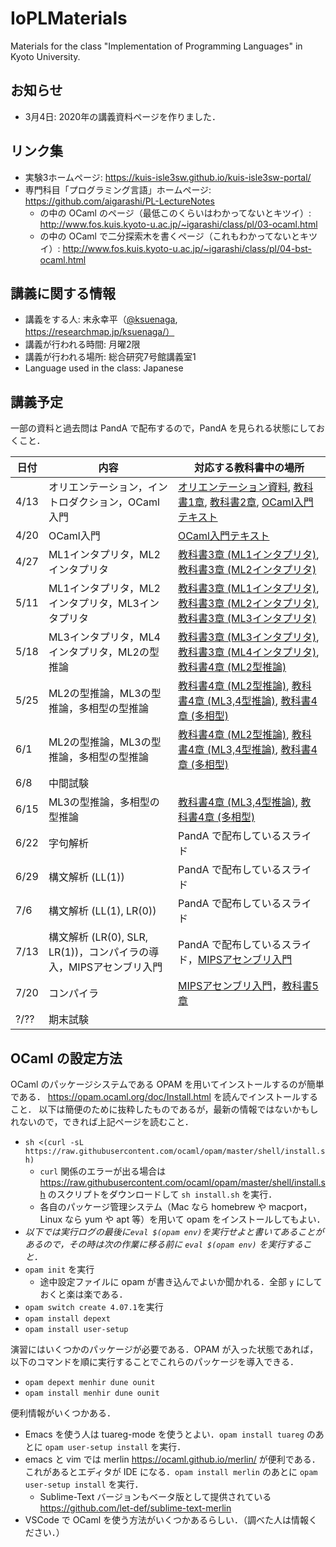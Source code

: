 # IoPLMaterials
Materials for the class "Implementation of Programming Languages" in Kyoto University.

## お知らせ

- 3月4日: 2020年の講義資料ページを作りました．

## リンク集

- 実験3ホームページ: https://kuis-isle3sw.github.io/kuis-isle3sw-portal/
- 専門科目「プログラミング言語」ホームページ: https://github.com/aigarashi/PL-LectureNotes
  - の中の OCaml のページ（最低このくらいはわかってないとキツイ）: http://www.fos.kuis.kyoto-u.ac.jp/~igarashi/class/pl/03-ocaml.html
  - の中の OCaml で二分探索木を書くページ（これもわかってないとキツイ）: http://www.fos.kuis.kyoto-u.ac.jp/~igarashi/class/pl/04-bst-ocaml.html

## 講義に関する情報

- 講義をする人: 末永幸平（[@ksuenaga](http://www.twitter.com/ksuenaga/), https://researchmap.jp/ksuenaga/）
- 講義が行われる時間: 月曜2限
- 講義が行われる場所: 総合研究7号館講義室1
- Language used in the class: Japanese

## 講義予定

一部の資料と過去問は PandA で配布するので，PandA を見られる状態にしておくこと．
   
| 日付 | 内容 | 対応する教科書中の場所 |
|------|-----------------------------------------------------------------------------|--------------------------------------------------------------------------------------------------------------------------------------------------------------|
| 4/13 | オリエンテーション，イントロダクション，OCaml入門 | [オリエンテーション資料](misc/orientation.md), [教科書1章](textbook/chap01.pdf), [教科書2章](textbook/chap02.pdf), [OCaml入門テキスト](textbook/mltext.pdf) |
| 4/20 | OCaml入門 | [OCaml入門テキスト](textbook/mltext.pdf) |
| 4/27 | ML1インタプリタ，ML2インタプリタ | [教科書3章 (ML1インタプリタ)](textbook/chap03-1.pdf), [教科書3章 (ML2インタプリタ)](textbook/chap03-2.pdf) |
| 5/11 | ML1インタプリタ，ML2インタプリタ，ML3インタプリタ | [教科書3章 (ML1インタプリタ)](textbook/chap03-1.pdf), [教科書3章 (ML2インタプリタ)](textbook/chap03-2.pdf), [教科書3章 (ML3インタプリタ)](textbook/chap03-3.pdf) |
| 5/18 | ML3インタプリタ，ML4インタプリタ，ML2の型推論 | [教科書3章 (ML3インタプリタ)](textbook/chap03-3.pdf), [教科書3章 (ML4インタプリタ)](textbook/chap03-4.pdf), [教科書4章 (ML2型推論)](textbook/chap04-1.pdf) |
| 5/25 | ML2の型推論，ML3の型推論，多相型の型推論 | [教科書4章 (ML2型推論)](textbook/chap04-1.pdf), [教科書4章 (ML3,4型推論)](textbook/chap04-2.pdf), [教科書4章 (多相型)](textbook/chap04-3.pdf) |
| 6/1 | ML2の型推論，ML3の型推論，多相型の型推論 | [教科書4章 (ML2型推論)](textbook/chap04-1.pdf), [教科書4章 (ML3,4型推論)](textbook/chap04-2.pdf), [教科書4章 (多相型)](textbook/chap04-3.pdf) |
| 6/8 | 中間試験 | |
| 6/15 | ML3の型推論，多相型の型推論 | [教科書4章 (ML3,4型推論)](textbook/chap04-2.pdf), [教科書4章 (多相型)](textbook/chap04-3.pdf) |
| 6/22 | 字句解析 | PandA で配布しているスライド |
| 6/29 | 構文解析 (LL(1)) | PandA で配布しているスライド |
| 7/6 | 構文解析 (LL(1), LR(0)) | PandA で配布しているスライド |
| 7/13 | 構文解析 (LR(0), SLR, LR(1))，コンパイラの導入，MIPSアセンブリ入門 | PandA で配布しているスライド，[MIPSアセンブリ入門](textbook/MIPS.pptx) |
| 7/20 | コンパイラ | [MIPSアセンブリ入門](textbook/MIPS.pptx)，[教科書5章](textbook/chap05.pdf)|
| ?/?? | 期末試験 | |

## OCaml の設定方法

OCaml のパッケージシステムである OPAM を用いてインストールするのが簡単である．
https://opam.ocaml.org/doc/Install.html を読んでインストールすること．
以下は簡便のために抜粋したものであるが，最新の情報ではないかもしれないので，できれば上記ページを読むこと．

- `sh <(curl -sL https://raw.githubusercontent.com/ocaml/opam/master/shell/install.sh)`
  - `curl` 関係のエラーが出る場合は https://raw.githubusercontent.com/ocaml/opam/master/shell/install.sh のスクリプトをダウンロードして `sh install.sh` を実行．
  - 各自のパッケージ管理システム（Mac なら homebrew や macport，Linux なら yum や apt 等）を用いて opam をインストールしてもよい．
- _以下では実行ログの最後に`eval $(opam env)`を実行せよと書いてあることがあるので，その時は次の作業に移る前に `eval $(opam env)` を実行すること．_
- `opam init` を実行
  - 途中設定ファイルに opam が書き込んでよいか聞かれる．全部 `y` にしておくと楽は楽である．
- `opam switch create 4.07.1`を実行
- `opam install depext`
- `opam install user-setup`

演習にはいくつかのパッケージが必要である．OPAM が入った状態であれば，以下のコマンドを順に実行することでこれらのパッケージを導入できる．

- `opam depext menhir dune ounit`
- `opam install menhir dune ounit`

便利情報がいくつかある．

- Emacs を使う人は tuareg-mode を使うとよい．`opam install tuareg` のあとに `opam user-setup install` を実行．
- emacs と vim では merlin https://ocaml.github.io/merlin/ が便利である．これがあるとエディタが IDE になる．`opam install merlin` のあとに `opam user-setup install` を実行．
  - Sublime-Text バージョンもベータ版として提供されている https://github.com/let-def/sublime-text-merlin
- VSCode で OCaml を使う方法がいくつかあるらしい．（調べた人は情報ください．）
  
